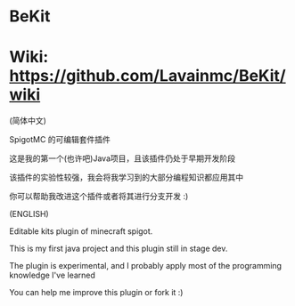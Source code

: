 # BeKit

# Wiki: https://github.com/Lavainmc/BeKit/wiki

(简体中文)

SpigotMC 的可编辑套件插件

这是我的第一个(也许吧)Java项目，且该插件仍处于早期开发阶段

该插件的实验性较强，我会将我学习到的大部分编程知识都应用其中

你可以帮助我改进这个插件或者将其进行分支开发 :)

(ENGLISH)

Editable kits plugin of minecraft spigot.

This is my first java project and this plugin still in stage dev. 

The plugin is experimental, and I probably apply most of the programming knowledge I've learned

You can help me improve this plugin or fork it :)
